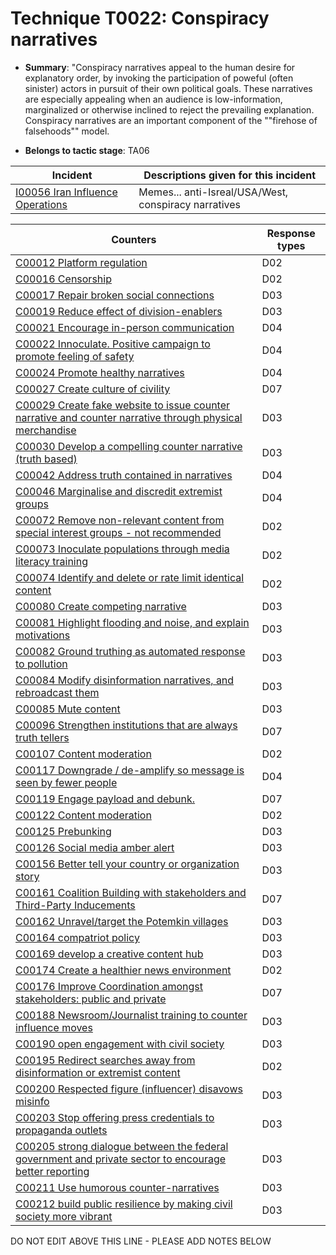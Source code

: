 # Technique T0022: Conspiracy narratives

* **Summary**: "Conspiracy narratives appeal to the human desire for explanatory order, by invoking the participation of poweful (often sinister) actors in pursuit of their own political goals. These narratives are especially appealing when an audience is low-information, marginalized or otherwise inclined to reject the prevailing explanation. Conspiracy narratives are an important component of the ""firehose of falsehoods"" model. 

* **Belongs to tactic stage**: TA06


| Incident | Descriptions given for this incident |
| -------- | -------------------- |
| [I00056 Iran Influence Operations](../incidents/I00056.md) | Memes... anti-Isreal/USA/West, conspiracy narratives |



| Counters | Response types |
| -------- | -------------- |
| [C00012 Platform regulation](../counters/C00012.md) | D02 |
| [C00016 Censorship](../counters/C00016.md) | D02 |
| [C00017 Repair broken social connections](../counters/C00017.md) | D03 |
| [C00019 Reduce effect of division-enablers](../counters/C00019.md) | D03 |
| [C00021 Encourage in-person communication](../counters/C00021.md) | D04 |
| [C00022 Innoculate. Positive campaign to promote feeling of safety](../counters/C00022.md) | D04 |
| [C00024 Promote healthy narratives](../counters/C00024.md) | D04 |
| [C00027 Create culture of civility](../counters/C00027.md) | D07 |
| [C00029 Create fake website to issue counter narrative and counter narrative through physical merchandise](../counters/C00029.md) | D03 |
| [C00030 Develop a compelling counter narrative (truth based)](../counters/C00030.md) | D03 |
| [C00042 Address truth contained in narratives](../counters/C00042.md) | D04 |
| [C00046 Marginalise and discredit extremist groups](../counters/C00046.md) | D04 |
| [C00072 Remove non-relevant content from special interest groups - not recommended](../counters/C00072.md) | D02 |
| [C00073 Inoculate populations through media literacy training](../counters/C00073.md) | D02 |
| [C00074 Identify and delete or rate limit identical content](../counters/C00074.md) | D02 |
| [C00080 Create competing narrative](../counters/C00080.md) | D03 |
| [C00081 Highlight flooding and noise, and explain motivations](../counters/C00081.md) | D03 |
| [C00082 Ground truthing as automated response to pollution](../counters/C00082.md) | D03 |
| [C00084 Modify disinformation narratives, and rebroadcast them](../counters/C00084.md) | D03 |
| [C00085 Mute content](../counters/C00085.md) | D03 |
| [C00096 Strengthen institutions that are always truth tellers](../counters/C00096.md) | D07 |
| [C00107 Content moderation](../counters/C00107.md) | D02 |
| [C00117 Downgrade / de-amplify so message is seen by fewer people](../counters/C00117.md) | D04 |
| [C00119 Engage payload and debunk.](../counters/C00119.md) | D07 |
| [C00122 Content moderation](../counters/C00122.md) | D02 |
| [C00125 Prebunking](../counters/C00125.md) | D03 |
| [C00126 Social media amber alert](../counters/C00126.md) | D03 |
| [C00156 Better tell your country or organization story](../counters/C00156.md) | D03 |
| [C00161 Coalition Building with stakeholders and Third-Party Inducements](../counters/C00161.md) | D07 |
| [C00162 Unravel/target the Potemkin villages](../counters/C00162.md) | D03 |
| [C00164 compatriot policy](../counters/C00164.md) | D03 |
| [C00169 develop a creative content hub](../counters/C00169.md) | D03 |
| [C00174 Create a healthier news environment](../counters/C00174.md) | D02 |
| [C00176 Improve Coordination amongst stakeholders: public and private](../counters/C00176.md) | D07 |
| [C00188 Newsroom/Journalist training to counter influence moves](../counters/C00188.md) | D03 |
| [C00190 open engagement with civil society](../counters/C00190.md) | D03 |
| [C00195 Redirect searches away from disinformation or extremist content ](../counters/C00195.md) | D02 |
| [C00200 Respected figure (influencer) disavows misinfo](../counters/C00200.md) | D03 |
| [C00203 Stop offering press credentials to propaganda outlets](../counters/C00203.md) | D03 |
| [C00205 strong dialogue between the federal government and private sector to encourage better reporting](../counters/C00205.md) | D03 |
| [C00211 Use humorous counter-narratives](../counters/C00211.md) | D03 |
| [C00212 build public resilience by making civil society more vibrant](../counters/C00212.md) | D03 |


DO NOT EDIT ABOVE THIS LINE - PLEASE ADD NOTES BELOW